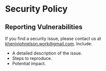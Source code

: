 # Security Policy

## Reporting Vulnerabilities
If you find a security issue, please contact us at khenjyjohnelson.work@gmail.com. Include:
- A detailed description of the issue.
- Steps to reproduce.
- Potential impact.
